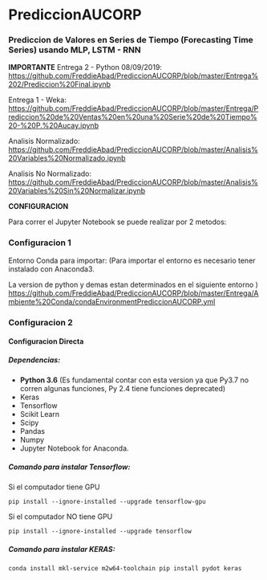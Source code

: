 #                   PrediccionAUCORP

### Prediccion de Valores en Series de Tiempo (Forecasting Time Series) usando MLP, LSTM - RNN

**IMPORTANTE**
Entrega 2 - Python 08/09/2019:
https://github.com/FreddieAbad/PrediccionAUCORP/blob/master/Entrega%202/Prediccion%20Final.ipynb

Entrega 1 - Weka:
https://github.com/FreddieAbad/PrediccionAUCORP/blob/master/Entrega/Prediccion%20de%20Ventas%20en%20una%20Serie%20de%20Tiempo%20-%20P.%20Aucay.ipynb

Analisis Normalizado:
https://github.com/FreddieAbad/PrediccionAUCORP/blob/master/Analisis%20Variables%20Normalizado.ipynb

Analisis No Normalizado:
https://github.com/FreddieAbad/PrediccionAUCORP/blob/master/Analisis%20Variables%20Sin%20Normalizar.ipynb

**CONFIGURACION**

Para correr el Jupyter Notebook se puede realizar por 2 metodos:
### Configuracion 1 
Entorno Conda para importar: 
(Para importar el entorno es necesario tener instalado con Anaconda3.

La version de python y demas estan determinados en el siguiente entorno )
https://github.com/FreddieAbad/PrediccionAUCORP/blob/master/Entrega/Ambiente%20Conda/condaEnvironmentPrediccionAUCORP.yml

### Configuracion 2
#### Configuracion Directa
##### Dependencias:
- **Python 3.6** (Es fundamental contar con esta version ya que Py3.7 no corren algunas funciones, Py 2.4 tiene funciones deprecated)
- Keras
- Tensorflow
- Scikit Learn
- Scipy
- Pandas
- Numpy
- Jupyter Notebook for Anaconda.

##### Comando para instalar Tensorflow:
Si el computador tiene GPU
```
pip install --ignore-installed --upgrade tensorflow-gpu 
```
Si el computador NO tiene GPU
```
pip install --ignore-installed --upgrade tensorflow
```

##### Comando para instalar KERAS:
```
conda install mkl-service m2w64-toolchain pip install pydot keras
```
